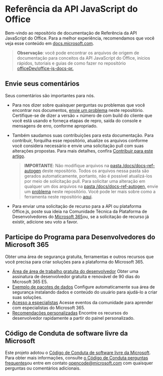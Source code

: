 # <a name="office-javascript-api-reference"></a>Referência da API JavaScript do Office

Bem-vindo ao repositório de documentação de Referência da API JavaScript do Office. Para a melhor experiência, recomendamos que você veja esse conteúdo em [docs.microsoft.com](https://docs.microsoft.com/javascript/api/overview/office).

> **Observação**: você pode encontrar os arquivos de origem de documentação para conceitos da API JavaScript do Office, inícios rápidos, tutoriais e guias de como fazer no repositório [officeDev/office-js-docs-pr.](https://github.com/OfficeDev/office-js-docs-pr)

## <a name="give-us-your-feedback"></a>Envie seus comentários

Seus comentários são importantes para nós.

* Para nos dizer sobre quaisquer perguntas ou problemas que você encontrar nos documentos, [envie um problema](https://github.com/OfficeDev/office-js-docs-reference/issues) neste repositório. Certifique-se de dizer a versão + número de com build do cliente que você está usando e forneça etapas de repro, saída do console e mensagens de erro, conforme apropriado.

* Também saudamos suas contribuições para esta documentação. Para contribuir, forquilha esse repositório, atualize os arquivos conforme você considera necessário e envie uma solicitação pull com suas alterações propostas. Para mais detalhes, confira [Contribuir para este artigo](Contributing.md).

    > **IMPORTANTE**: Não modifique arquivos na [pasta /docs/docs-ref-autogen](https://github.com/OfficeDev/office-js-docs-reference/tree/master/docs/docs-ref-autogen) deste repositório. Todos os arquivos nessa pasta são gerados automaticamente, portanto, não é possível atualizá-los por meio de solicitação pull. Para solicitar uma alteração em qualquer um dos arquivos na [pasta /docs/docs-ref-autogen,](https://github.com/OfficeDev/office-js-docs-reference/tree/master/docs/docs-ref-autogen) envie um [problema](https://github.com/OfficeDev/office-js-docs-reference/issues) neste repositório. Você pode ler mais sobre como a ferramenta neste repositório [aqui](https://github.com/OfficeDev/office-js-docs-reference/blob/master/DocumentationToolingNotes.md).

* Para enviar uma solicitação de recurso para a API ou plataforma Office.js, poste sua ideia na Comunidade Técnica da Plataforma de Desenvolvedores do [Microsoft 365](https://techcommunity.microsoft.com/t5/microsoft-365-developer-platform/idb-p/Microsoft365DeveloperPlatform)ou, se a solicitação de recurso já existir, adicione seu voto a favor.

## <a name="join-the-microsoft-365-developer-program"></a>Participe do Programa para Desenvolvedores do Microsoft 365

Obter uma área de segurança gratuita, ferramentas e outros recursos que você precisa para criar soluções para a plataforma do Microsoft 365.

* [Área de área de trabalho gratuita do desenvolvedor](https://developer.microsoft.com/microsoft-365/dev-program#Subscription) Obter uma assinatura de desenvolvedor gratuita e renovável de 90 dias do Microsoft 365 E5.
* [Exemplo de pacotes de dados](https://developer.microsoft.com/microsoft-365/dev-program#Sample) Configure automaticamente sua área de segurança instalando dados e conteúdo do usuário para ajudá-lo a criar suas soluções.
* [Acesso a especialistas](https://developer.microsoft.com/microsoft-365/dev-program#Experts) Acesse eventos da comunidade para aprender com especialistas do Microsoft 365.
* [Recomendações personalizadas](https://developer.microsoft.com/microsoft-365/dev-program#Recommendations) Encontre os recursos do desenvolvedor rapidamente a partir do painel personalizado.

## <a name="microsoft-open-source-code-of-conduct"></a>Código de Conduta de software livre da Microsoft

Este projeto adotou o [Código de Conduta de software livre da Microsoft](https://opensource.microsoft.com/codeofconduct/).
Para obter mais informações, consulte [o Código de Conduta perguntas frequentes](https://opensource.microsoft.com/codeofconduct/faq/)ou entre em contato [opencode@microsoft.com](mailto:opencode@microsoft.com) com quaisquer perguntas ou comentários adicionais.
